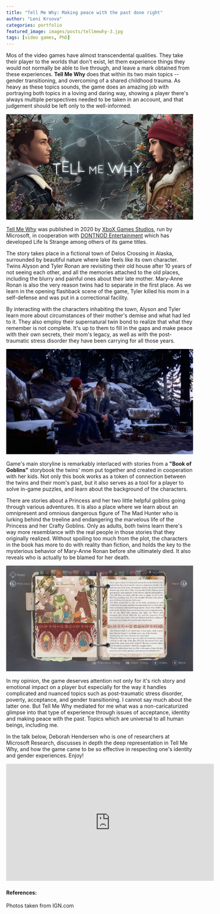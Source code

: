 ```yaml
---
title: "Tell Me Why: Making peace with the past done right"
author: "Leni Krsova"
categories: portfolio
featured_image: images/posts/tellmewhy-3.jpg
tags: [video games, PhD]
---
```


Mos of the video games have almost transcendental qualities. They take their player to the worlds that don't exist, let them experience things they would not normally be able to live through, and leave a mark obtained from these experiences. **Tell Me Why** does that within its two main topics -- gender transitioning, and overcoming of a shared childhood trauma. As heavy as these topics sounds, the game does an amazing job with portraying both topics in a loving and daring way, showing a player there's always multiple perspectives needed to be taken in an account, and that judgement should be left only to the well-informed.

![](/images/posts/tellmewhy-1.jpg)

<a href="https://www.tellmewhygame.com/">Tell Me Why</a> was published in 2020 by <a href="https://www.xbox.com/en-US/xbox-game-studios">XboX Games Studios</a>, run by Microsoft, in cooperation with <a href="https://dont-nod.com/en/projects/">DONTNOD Entertainment</a> which has developed Life Is Strange among others of its game titles. 

The story takes place in a fictional town of Delos Crossing in Alaska, surrounded by beautiful nature where lake feels like its own character. Twins Alyson and Tyler Ronan are revisiting their old house after 10 years of not seeing each other, and all the memories attached to the old places, including the blurry and painful ones about their late mother. Mary-Anne Ronan is also the very reason twins had to separate in the first place. As we learn in the opening flashback scene of the game, Tyler killed his mom in a self-defense and was put in a correctional facility.

By interacting with the characters inhabiting the town, Alyson and Tyler learn more about circumstances of their mother's demise and what had led to it. They also employ their supernatural twin bond to realize that what they remember is not complete. It's up to them to fill in the gaps and make peace with their own secrets, their mom's legacy, as well as with the post-traumatic stress disorder they have been carrying for all those years.

![](/images/posts/tellmewhy-2.jpg)

Game's main storyline is remarkably interlaced with stories from a **"Book of Goblins"** storybook the twins' mom put together and created in cooperation with her kids. Not only this book works as a token of connection between the twins and their mom's past, but it also serves as a tool for a player to solve in-game puzzles, and learn about the background of the characters.

There are stories about a Princess and her two little helpful goblins going through various adventures. It is also a place where we learn about an omnipresent and omnious dangerous figure of The Mad Hunter who is lurking behind the treeline and endangering the marvelous life of the Princess and her Crafty Goblins. Only as adults, both twins learn there's way more resemblance with the real people in those stories that they originally realized. Without spoiling too much from the plot, the characters in the book has more to do with reality than fiction, and holds the key to the mysterious behavior of Mary-Anne Ronan before she ultimately died. It also reveals who is actually to be blamed for her death.

![](/images/posts/tellmewhy-5.PNG)

In my opinion, the game deserves attention not only for it's rich story and emotional impact on a player but especially for the way it handles complicated and nuanced topics such as post-traumatic stress disorder, poverty, acceptance, and gender transitioning. I cannot say much about the latter one. But Tell Me Why mediated for me what was a non-caricaturized glimpse into that type of experience through issues of acceptance, identity and making peace with the past. Topics which are universal to all human beings, including me.

In the talk below, Deborah Hendersen who is one of researchers at Microsoft Research, discusses in depth the deep representation in Tell Me Why, and how the game came to be so effective in respecting one's identity and gender experiences. Enjoy!
<iframe width="560" height="315" src="https://www.youtube.com/embed/7KW9rDjklV8" title="YouTube video player" frameborder="0" allow="accelerometer; autoplay; clipboard-write; encrypted-media; gyroscope; picture-in-picture" allowfullscreen></iframe>

#### References:
Photos taken from IGN.com
